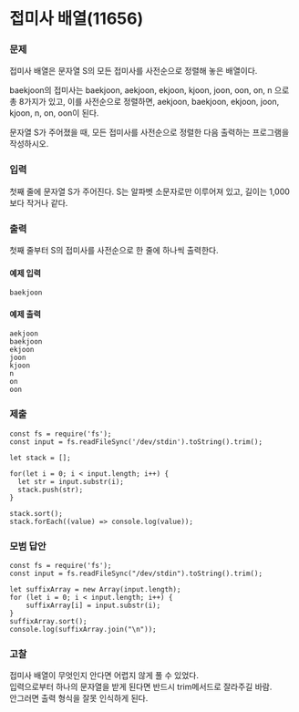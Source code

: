 # 접미사 배열(11656)

### 문제

접미사 배열은 문자열 S의 모든 접미사를 사전순으로 정렬해 놓은 배열이다.<br>

baekjoon의 접미사는 baekjoon, aekjoon, ekjoon, kjoon, joon, oon, on, n 으로 총 8가지가 있고, 이를 사전순으로 정렬하면, aekjoon, baekjoon, ekjoon, joon, kjoon, n, on, oon이 된다.<br>

문자열 S가 주어졌을 때, 모든 접미사를 사전순으로 정렬한 다음 출력하는 프로그램을 작성하시오.<br>

### 입력

첫째 줄에 문자열 S가 주어진다. S는 알파벳 소문자로만 이루어져 있고, 길이는 1,000보다 작거나 같다.<br>

### 출력

첫째 줄부터 S의 접미사를 사전순으로 한 줄에 하나씩 출력한다.<br>

#### 예제 입력

```
baekjoon
```

#### 예제 출력

```
aekjoon
baekjoon
ekjoon
joon
kjoon
n
on
oon
```

### 제출

```
const fs = require('fs');
const input = fs.readFileSync('/dev/stdin').toString().trim();

let stack = [];

for(let i = 0; i < input.length; i++) {
  let str = input.substr(i);
  stack.push(str);
}

stack.sort();
stack.forEach((value) => console.log(value));
```

### 모범 답안

```
const fs = require('fs');
const input = fs.readFileSync("/dev/stdin").toString().trim();

let suffixArray = new Array(input.length);
for (let i = 0; i < input.length; i++) {
    suffixArray[i] = input.substr(i);
}
suffixArray.sort();
console.log(suffixArray.join("\n"));
```

### 고찰

접미사 배열이 무엇인지 안다면 어렵지 않게 풀 수 있었다.<br>
입력으로부터 하나의 문자열을 받게 된다면 반드시 trim메서드로 잘라주길 바람.<br>
안그러면 출력 형식을 잘못 인식하게 된다.<br>

